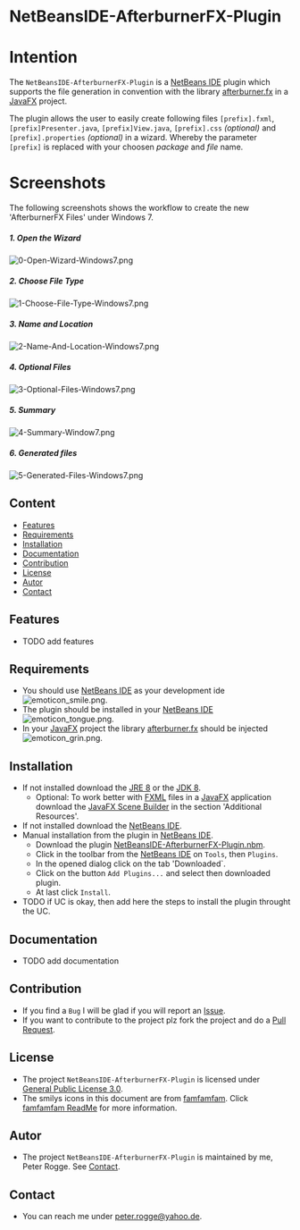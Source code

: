 NetBeansIDE-AfterburnerFX-Plugin
===



Intention
===

The `NetBeansIDE-AfterburnerFX-Plugin` is a [NetBeans IDE] plugin which supports the 
file generation in convention with the library [afterburner.fx] in a [JavaFX] project.

The plugin allows the user to easily create following files `[prefix].fxml`, 
`[prefix]Presenter.java`, `[prefix]View.java`, `[prefix].css` *(optional)* and
`[prefix].properties` *(optional)* in a wizard. Whereby the parameter `[prefix]` 
is replaced with your choosen *package* and *file* name.



Screenshots
===

The following screenshots shows the workflow to create the new 'AfterburnerFX Files' under Windows 7.

##### 1. Open the Wizard
![0-Open-Wizard-Windows7.png][0-Open-Wizard-Windows7]

##### 2. Choose File Type  
![1-Choose-File-Type-Windows7.png][1-Choose-File-Type-Windows7]

##### 3. Name and Location 
![2-Name-And-Location-Windows7.png][2-Name-And-Location-Windows7]

##### 4. Optional Files  
![3-Optional-Files-Windows7.png][3-Optional-Files-Windows7]

##### 5. Summary  
![4-Summary-Window7.png][4-Summary-Window7]

##### 6. Generated files  
![5-Generated-Files-Windows7.png][5-Generated-Files-Windows7]



Content
---

* [Features](#Features)
* [Requirements](#Requirements)
* [Installation](#Installation)
* [Documentation](#Documentation)
* [Contribution](#Contribution)
* [License](#License)
* [Autor](#Autor)
* [Contact](#Contact)



Features<a name="Features" />
---
* TODO add features



Requirements<a name="Requirements" />
---

* You should use [NetBeans IDE] as your development ide ![emoticon_smile.png][emoticon_smile].
* The plugin should be installed in your [NetBeans IDE] ![emoticon_tongue.png][emoticon_tongue].
* In your [JavaFX] project the library [afterburner.fx] should be injected ![emoticon_grin.png][emoticon_grin].



Installation<a name="Installation" />
---

* If not installed download the [JRE 8] or the [JDK 8].
    * Optional: To work better with [FXML] files in a [JavaFX] application download 
      the [JavaFX Scene Builder] in the section 'Additional Resources'.
* If not installed download the [NetBeans IDE].
* Manual installation from the plugin in [NetBeans IDE].
    * Download the plugin [NetBeansIDE-AfterburnerFX-Plugin.nbm].
    * Click in the toolbar from the [NetBeans IDE] on `Tools`, then `Plugins`.
    * In the opened dialog click on the tab 'Downloaded`.
    * Click on the button `Add Plugins...` and select then downloaded plugin.
    * At last click `Install`.
* TODO if UC is okay, then add here the steps to install the plugin throught the UC.



Documentation<a name="Documentation" />
---

* TODO add documentation



Contribution<a name="Contribution" />
---

* If you find a `Bug` I will be glad if you will report an [Issue].
* If you want to contribute to the project plz fork the project and do a [Pull Request].



License<a name="License" />
---

* The project `NetBeansIDE-AfterburnerFX-Plugin` is licensed under [General Public License 3.0].
* The smilys icons in this document are from [famfamfam]. Click [famfamfam ReadMe] for more information.



Autor<a name="Autor" />
---

* The project `NetBeansIDE-AfterburnerFX-Plugin` is maintained by me, Peter Rogge. See [Contact](#Contact).



Contact<a name="Contact" />
---

* You can reach me under <peter.rogge@yahoo.de>.



[//]: # (Links)

[afterburner.fx]:https://github.com/AdamBien/afterburner.fx/
[famfamfam]:http://www.famfamfam.com/
[famfamfam ReadMe]:https://github.com/Naoghuman/NetBeansIDE-AfterburnerFX-Plugin/files/7315/readme_famfamfam.txt
[FXML]:http://docs.oracle.com/javafx/2/fxml_get_started/jfxpub-fxml_get_started.htm
[General Public License 3.0]:http://www.gnu.org/licenses/gpl-3.0.en.html
[Issue]:https://github.com/Naoghuman/NetbeansIDE-AfterburnerFX-Plugin/issues
[JavaDoc]:http://www.oracle.com/technetwork/java/javase/documentation/index-jsp-135444.html
[JavaFX]:http://docs.oracle.com/javase/8/javase-clienttechnologies.htm
[JavaFX Scene Builder]:http://www.oracle.com/technetwork/java/javase/downloads/index.html
[JDK 8]:http://www.oracle.com/technetwork/java/javase/downloads/jdk8-downloads-2133151.html
[JRE 8]:http://www.oracle.com/technetwork/java/javase/downloads/jre8-downloads-2133155.html
[Maven]:http://maven.apache.org/
[NetBeans IDE]:https://netbeans.org/
[NetBeansIDE-AfterburnerFX-Plugin.nbm]:https://github.com/Naoghuman/NetbeansIDE-AfterburnerFX-Plugin/releases
[Pull Request]:https://help.github.com/articles/using-pull-requests



[//]: # (Images)

[0-Open-Wizard-Windows7]:https://cloud.githubusercontent.com/assets/8161815/10226251/ba1e5170-6866-11e5-9fad-44e5ae6ad686.png
[1-Choose-File-Type-Windows7]:https://cloud.githubusercontent.com/assets/8161815/10203035/21c09472-67b4-11e5-92ed-c5826fa52349.png
[2-Name-And-Location-Windows7]:https://cloud.githubusercontent.com/assets/8161815/10203034/21c03e96-67b4-11e5-8eab-fb64eeb3dbfa.png
[3-Optional-Files-Windows7]:https://cloud.githubusercontent.com/assets/8161815/10203031/21bb4d3c-67b4-11e5-8ca8-f98700593e3d.png
[4-Summary-Window7]:https://cloud.githubusercontent.com/assets/8161815/10203032/21bd95c4-67b4-11e5-8b9a-17575955a076.png
[5-Generated-Files-Windows7]:https://cloud.githubusercontent.com/assets/8161815/10203033/21bed0e2-67b4-11e5-9a8f-bcbb7e6a15da.png

[emoticon_smile]:https://cloud.githubusercontent.com/assets/8161815/10268707/76d6c5f2-6ac1-11e5-9330-15a8943f1b0d.png
[emoticon_grin]:https://cloud.githubusercontent.com/assets/8161815/10268709/7b073800-6ac1-11e5-85b3-d0e342acc403.png
[emoticon_tongue]:https://cloud.githubusercontent.com/assets/8161815/10268706/741f41fe-6ac1-11e5-88ea-1b4d807b2283.png
